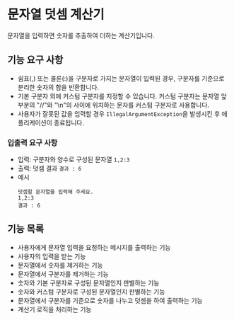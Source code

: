 # 문자열 덧셈 계산기
문자열을 입력하면 숫자를 추출하여 더하는 계산기입니다.

## 기능 요구 사항
- 쉼표(,) 또는 콜론(:)을 구분자로 가지는 문자열이 입력된 경우, 구분자를 기준으로 분리한 숫자의 합을 반환합니다.
- 기본 구분자 외에 커스텀 구분자를 지정할 수 있습니다. 커스텀 구분자는 문자열 앞부분의 "//"와 "\n"의 사이에 위치하는 문자를 커스텀 구분자로 사용합니다.
- 사용자가 잘못된 값을 입력할 경우 `IllegalArgumentException`을 발생시킨 후 애플리케이션이 종료됩니다.

### 입출력 요구 사항
- 입력: 구분자와 양수로 구성된 문자열 `1,2:3`
- 출력: 덧셈 결과 `결과 : 6`
- 예시
    ```
    덧셈할 문자열을 입력해 주세요.
    1,2:3
    결과 : 6
    ```

## 기능 목록
- 사용자에게 문자열 입력을 요청하는 메시지를 출력하는 기능
- 사용자의 입력을 받는 기능
- 문자열에서 숫자를 제거하는 기능
- 문자열에서 구분자를 제거하는 기능
- 숫자와 기본 구분자로 구성된 문자열인지 판별하는 기능
- 숫자와 커스텀 구분자로 구성된 문자열인지 판별하는 기능
- 문자열에서 구분자를 기준으로 숫자를 나누고 덧셈을 하여 출력하는 기능
- 계산기 로직을 처리하는 기능